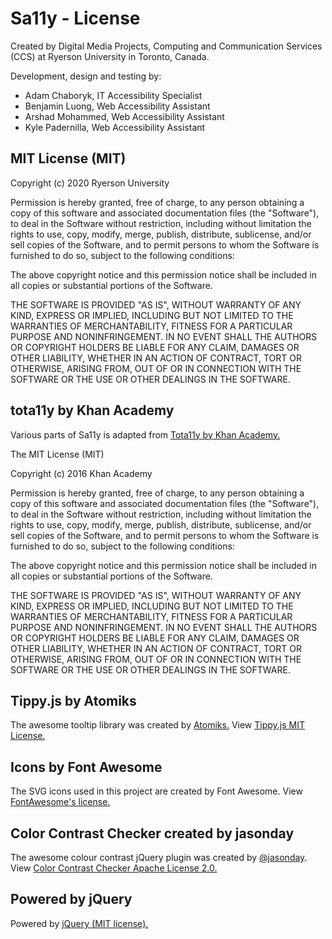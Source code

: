 # Sa11y - License
Created by Digital Media Projects, Computing and Communication Services (CCS) at Ryerson University in Toronto, Canada.

Development, design and testing by:
* Adam Chaboryk, IT Accessibility Specialist
* Benjamin Luong, Web Accessibility Assistant
* Arshad Mohammed, Web Accessibility Assistant
* Kyle Padernilla, Web Accessibility Assistant
       
## MIT License (MIT)

Copyright (c) 2020 Ryerson University

Permission is hereby granted, free of charge, to any person obtaining a copy
of this software and associated documentation files (the "Software"), to deal
in the Software without restriction, including without limitation the rights
to use, copy, modify, merge, publish, distribute, sublicense, and/or sell
copies of the Software, and to permit persons to whom the Software is
furnished to do so, subject to the following conditions:

The above copyright notice and this permission notice shall be included in all
copies or substantial portions of the Software.

THE SOFTWARE IS PROVIDED "AS IS", WITHOUT WARRANTY OF ANY KIND, EXPRESS OR
IMPLIED, INCLUDING BUT NOT LIMITED TO THE WARRANTIES OF MERCHANTABILITY,
FITNESS FOR A PARTICULAR PURPOSE AND NONINFRINGEMENT. IN NO EVENT SHALL THE
AUTHORS OR COPYRIGHT HOLDERS BE LIABLE FOR ANY CLAIM, DAMAGES OR OTHER
LIABILITY, WHETHER IN AN ACTION OF CONTRACT, TORT OR OTHERWISE, ARISING FROM,
OUT OF OR IN CONNECTION WITH THE SOFTWARE OR THE USE OR OTHER DEALINGS IN THE
SOFTWARE.

## tota11y by Khan Academy
Various parts of Sa11y is adapted from [Tota11y by Khan Academy.](https://github.com/Khan/tota11y)

The MIT License (MIT)

Copyright (c) 2016 Khan Academy

Permission is hereby granted, free of charge, to any person obtaining a copy
of this software and associated documentation files (the "Software"), to deal
in the Software without restriction, including without limitation the rights
to use, copy, modify, merge, publish, distribute, sublicense, and/or sell
copies of the Software, and to permit persons to whom the Software is
furnished to do so, subject to the following conditions:

The above copyright notice and this permission notice shall be included in all
copies or substantial portions of the Software.

THE SOFTWARE IS PROVIDED "AS IS", WITHOUT WARRANTY OF ANY KIND, EXPRESS OR
IMPLIED, INCLUDING BUT NOT LIMITED TO THE WARRANTIES OF MERCHANTABILITY,
FITNESS FOR A PARTICULAR PURPOSE AND NONINFRINGEMENT. IN NO EVENT SHALL THE
AUTHORS OR COPYRIGHT HOLDERS BE LIABLE FOR ANY CLAIM, DAMAGES OR OTHER
LIABILITY, WHETHER IN AN ACTION OF CONTRACT, TORT OR OTHERWISE, ARISING FROM,
OUT OF OR IN CONNECTION WITH THE SOFTWARE OR THE USE OR OTHER DEALINGS IN THE
SOFTWARE.

## Tippy.js by Atomiks
The awesome tooltip library was created by [Atomiks.](https://github.com/atomiks/tippyjs) View [Tippy.js MIT License.](https://github.com/atomiks/tippyjs/blob/master/LICENSE)

## Icons by Font Awesome
The SVG icons used in this project are created by Font Awesome. View [FontAwesome's license.](https://fontawesome.com/license/free)

## Color Contrast Checker created by jasonday
The awesome colour contrast jQuery plugin was created by [@jasonday](https://github.com/jasonday). View [Color Contrast Checker Apache License 2.0.](https://github.com/jasonday/color-contrast/blob/master/LICENSE)

## Powered by jQuery
Powered by [jQuery (MIT license).](https://github.com/jquery/jquery)
